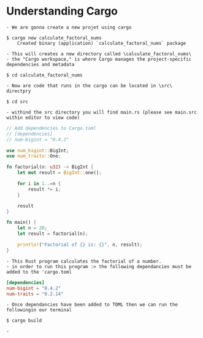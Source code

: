 # Understanding Cargo
    
    - We are gonna create a new projet using cargo
```shell
$ cargo new calculate_factoral_nums  
    Created binary (application) `calculate_factoral_nums` package
```
    - This will creates a new directory called \calculate_factoral_nums\ 
    - the "Cargo workspace," is where Cargo manages the project-specific dependencies and metadata

```shell
$ cd calculate_factoral_nums 
```

    - Now are code that runs in the cargo can be located in \src\ directpry

```console
$ cd src  
``` 
    - withind the src directory you will find main.rs (please see main.src within editor to view code)

```Rust
// Add dependencies to Cargo.toml
// [dependencies]
// num-bigint = "0.4.2"

use num_bigint::BigInt;
use num_traits::One;

fn factorial(n: u32) -> BigInt {
    let mut result = BigInt::one();

    for i in 1..=n {
        result *= i;
    }

    result
}

fn main() {
    let n = 20;
    let result = factorial(n);

    println!("Factorial of {} is: {}", n, result);
}
```
    - This Rust program calculates the factorial of a number.
    - in order to run this program :> the following dependancies must be added to the 'cargo.toml

```toml
[dependencies]
num-bigint = "0.4.2"
num-traits = "0.2.14"
```

    - Once dependancies have been added to TOML then we can run the followingin our terminal

```shell
$ cargo build 
```

    - 